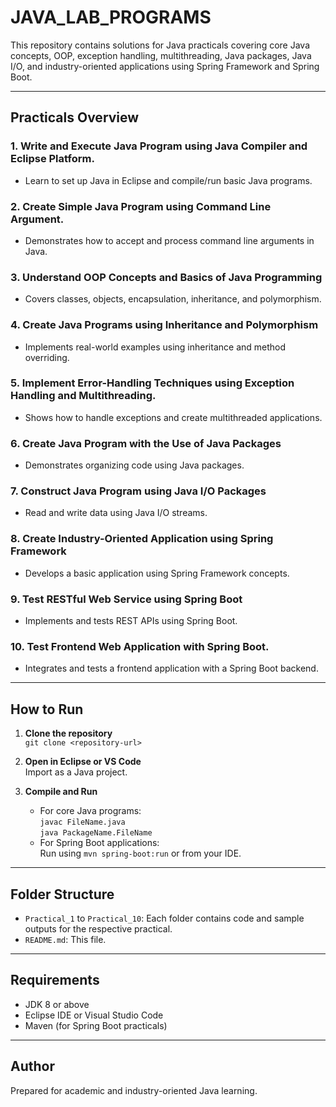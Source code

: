 # JAVA_LAB_PROGRAMS

This repository contains solutions for Java practicals covering core Java concepts, OOP, exception handling, multithreading, Java packages, Java I/O, and industry-oriented applications using Spring Framework and Spring Boot.

---

## Practicals Overview

### 1. Write and Execute Java Program using Java Compiler and Eclipse Platform.
- Learn to set up Java in Eclipse and compile/run basic Java programs.

### 2. Create Simple Java Program using Command Line Argument.
- Demonstrates how to accept and process command line arguments in Java.

### 3. Understand OOP Concepts and Basics of Java Programming
- Covers classes, objects, encapsulation, inheritance, and polymorphism.

### 4. Create Java Programs using Inheritance and Polymorphism
- Implements real-world examples using inheritance and method overriding.

### 5. Implement Error-Handling Techniques using Exception Handling and Multithreading.
- Shows how to handle exceptions and create multithreaded applications.

### 6. Create Java Program with the Use of Java Packages
- Demonstrates organizing code using Java packages.

### 7. Construct Java Program using Java I/O Packages
- Read and write data using Java I/O streams.

### 8. Create Industry-Oriented Application using Spring Framework
- Develops a basic application using Spring Framework concepts.

### 9. Test RESTful Web Service using Spring Boot
- Implements and tests REST APIs using Spring Boot.

### 10. Test Frontend Web Application with Spring Boot.
- Integrates and tests a frontend application with a Spring Boot backend.

---

## How to Run

1. **Clone the repository**  
   `git clone <repository-url>`

2. **Open in Eclipse or VS Code**  
   Import as a Java project.

3. **Compile and Run**  
   - For core Java programs:  
     `javac FileName.java`  
     `java PackageName.FileName`
   - For Spring Boot applications:  
     Run using `mvn spring-boot:run` or from your IDE.

---

## Folder Structure

- `Practical_1` to `Practical_10`: Each folder contains code and sample outputs for the respective practical.
- `README.md`: This file.

---

## Requirements

- JDK 8 or above
- Eclipse IDE or Visual Studio Code
- Maven (for Spring Boot practicals)

---

## Author

Prepared for academic and industry-oriented Java learning.

